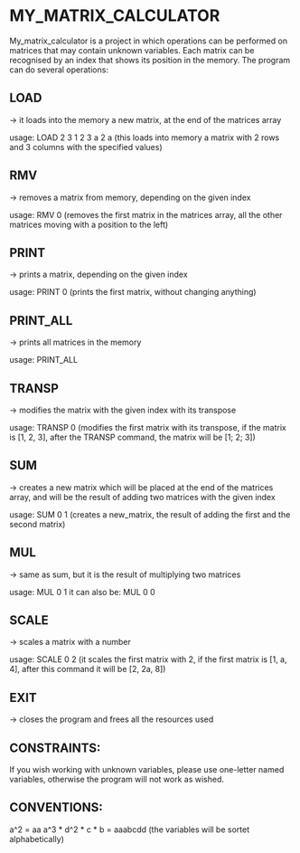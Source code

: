 # MY_MATRIX_CALCULATOR
My_matrix_calculator is a project in which operations can be performed on
matrices that may contain unknown variables. Each matrix can be recognised
by an index that shows its position in the memory. The program can do several
operations:

## LOAD
-> it loads into the memory a new matrix, at the end of the matrices array

usage: 
LOAD 2 3
1 2 3
a 2 a
(this loads into memory a matrix with 2 rows and 3 columns with 
the specified values)

## RMV
-> removes a matrix from memory, depending on the given index

usage:
RMV 0
(removes the first matrix in the matrices array, all the other matrices moving
with a position to the left)

## PRINT
-> prints a matrix, depending on the given index

usage:
PRINT 0
(prints the first matrix, without changing anything)

## PRINT_ALL
-> prints all matrices in the memory

usage:
PRINT_ALL

## TRANSP 
-> modifies the matrix with the given index with its transpose

usage:
TRANSP 0
(modifies the first matrix with its transpose, if the matrix is [1, 2, 3],
after the TRANSP command, the matrix will be [1; 2; 3])

## SUM
-> creates a new matrix which will be placed at the end of the matrices array,
and will be the result of adding two matrices with the given index

usage:
SUM 0 1
(creates a new_matrix, the result of adding the first and the second matrix)

## MUL
-> same as sum, but it is the result of multiplying two matrices

usage:
MUL 0 1
it can also be:
MUL 0 0

## SCALE
-> scales a matrix with a number

usage:
SCALE 0 2
(it scales the first matrix with 2, if the first matrix is [1, a, 4],
after this command it will be [2, 2a, 8])

## EXIT
-> closes the program and frees all the resources used

## CONSTRAINTS:
If you wish working with unknown variables, please use one-letter named variables,
otherwise the program will not work as wished.

## CONVENTIONS:
a^2 = aa
a^3 * d^2 * c * b = aaabcdd
(the variables will be sortet alphabetically)
